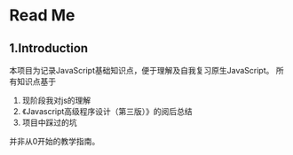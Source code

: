 # Read Me

## 1.Introduction
本项目为记录JavaScript基础知识点，便于理解及自我复习原生JavaScript。
所有知识点基于
1. 现阶段我对js的理解
2. 《Javascript高级程序设计（第三版）》的阅后总结
3. 项目中踩过的坑

并非从0开始的教学指南。